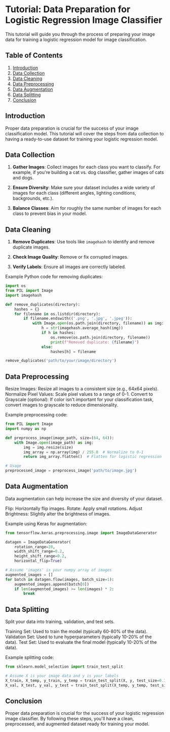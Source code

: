 # Tutorial: Data Preparation for Logistic Regression Image Classifier

This tutorial will guide you through the process of preparing your image data for training a logistic regression model for image classification.

## Table of Contents

1. [Introduction](#introduction)
2. [Data Collection](#data-collection)
3. [Data Cleaning](#data-cleaning)
4. [Data Preprocessing](#data-preprocessing)
5. [Data Augmentation](#data-augmentation)
6. [Data Splitting](#data-splitting)
7. [Conclusion](#conclusion)

## Introduction

Proper data preparation is crucial for the success of your image classification model. This tutorial will cover the steps from data collection to having a ready-to-use dataset for training your logistic regression model.

## Data Collection

1. **Gather Images**: Collect images for each class you want to classify. For example, if you're building a cat vs. dog classifier, gather images of cats and dogs.

2. **Ensure Diversity**: Make sure your dataset includes a wide variety of images for each class (different angles, lighting conditions, backgrounds, etc.).

3. **Balance Classes**: Aim for roughly the same number of images for each class to prevent bias in your model.

## Data Cleaning

1. **Remove Duplicates**: Use tools like `imagehash` to identify and remove duplicate images.

2. **Check Image Quality**: Remove or fix corrupted images.

3. **Verify Labels**: Ensure all images are correctly labeled.

Example Python code for removing duplicates:

```python
import os
from PIL import Image
import imagehash

def remove_duplicates(directory):
    hashes = {}
    for filename in os.listdir(directory):
        if filename.endswith(('.png', '.jpg', '.jpeg')):
            with Image.open(os.path.join(directory, filename)) as img:
                h = str(imagehash.average_hash(img))
                if h in hashes:
                    os.remove(os.path.join(directory, filename))
                    print(f"Removed duplicate: {filename}")
                else:
                    hashes[h] = filename

remove_duplicates('path/to/your/image/directory')
```

## Data Preprocessing

Resize Images: Resize all images to a consistent size (e.g., 64x64 pixels).
Normalize Pixel Values: Scale pixel values to a range of 0-1.
Convert to Grayscale (optional): If color isn't important for your classification task, convert images to grayscale to reduce dimensionality.

Example preprocessing code:
```python
from PIL import Image
import numpy as np

def preprocess_image(image_path, size=(64, 64)):
    with Image.open(image_path) as img:
        img = img.resize(size)
        img_array = np.array(img) / 255.0  # Normalize to 0-1
        return img_array.flatten()  # Flatten for logistic regression

# Usage
preprocessed_image = preprocess_image('path/to/image.jpg')
```

## Data Augmentation
Data augmentation can help increase the size and diversity of your dataset.

Flip: Horizontally flip images.
Rotate: Apply small rotations.
Adjust Brightness: Slightly alter the brightness of images.

Example using Keras for augmentation:
```python
from tensorflow.keras.preprocessing.image import ImageDataGenerator

datagen = ImageDataGenerator(
    rotation_range=20,
    width_shift_range=0.2,
    height_shift_range=0.2,
    horizontal_flip=True)

# Assume 'images' is your numpy array of images
augmented_images = []
for batch in datagen.flow(images, batch_size=1):
    augmented_images.append(batch[0])
    if len(augmented_images) >= len(images) * 2:
        break
```

## Data Splitting
Split your data into training, validation, and test sets.

Training Set: Used to train the model (typically 60-80% of the data).
Validation Set: Used to tune hyperparameters (typically 10-20% of the data).
Test Set: Used to evaluate the final model (typically 10-20% of the data).

Example splitting code:
```python
from sklearn.model_selection import train_test_split

# Assume X is your image data and y is your labels
X_train, X_temp, y_train, y_temp = train_test_split(X, y, test_size=0.3, random_state=42)
X_val, X_test, y_val, y_test = train_test_split(X_temp, y_temp, test_size=0.5, random_state=42)
```

## Conclusion
Proper data preparation is crucial for the success of your logistic regression image classifier. By following these steps, you'll have a clean, preprocessed, and augmented dataset ready for training your model.